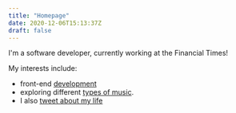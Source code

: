 ```yaml
---
title: "Homepage"
date: 2020-12-06T15:13:37Z
draft: false
---
```


I'm a software developer, currently working at the Financial Times!

My interests include:
- front-end [development](//github.com/ob6160)
- exploring different [types of music](//last.fm/user/olliethinks).
- I also [tweet about my life](//twitter.com/olliethinks)
